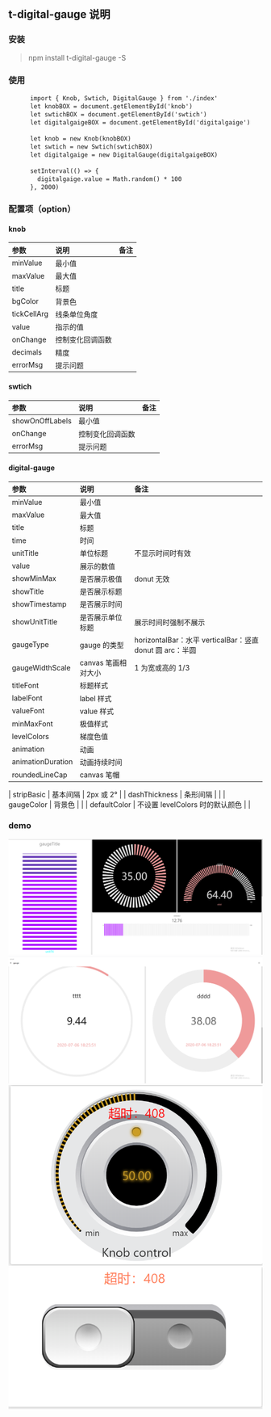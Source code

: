 ## t-digital-gauge 说明

### 安装

> npm install t-digital-gauge -S

### 使用

```
      import { Knob, Swtich, DigitalGauge } from './index'
      let knobBOX = document.getElementById('knob')
      let swtichBOX = document.getElementById('swtich')
      let digitalgaigeBOX = document.getElementById('digitalgaige')

      let knob = new Knob(knobBOX)
      let swtich = new Swtich(swtichBOX)
      let digitalgaige = new DigitalGauge(digitalgaigeBOX)

      setInterval(() => {
        digitalgaige.value = Math.random() * 100
      }, 2000)
```

### 配置项（option）

#### knob

| 参数        | 说明             | 备注 |
| :---------- | :--------------- | :--- |
| minValue    | 最小值           |      |
| maxValue    | 最大值           |      |
| title       | 标题             |      |
| bgColor     | 背景色           |      |
| tickCellArg | 线条单位角度     |      |
| value       | 指示的值         |      |
| onChange    | 控制变化回调函数 |      |
| decimals    | 精度             |      |
| errorMsg    | 提示问题         |      |

#### swtich

| 参数            | 说明             | 备注 |
| :-------------- | :--------------- | :--- |
| showOnOffLabels | 最小值           |      |
| onChange        | 控制变化回调函数 |      |
| errorMsg        | 提示问题         |      |

#### digital-gauge

| 参数              | 说明                | 备注                                                     |
| :---------------- | :------------------ | :------------------------------------------------------- |
| minValue          | 最小值              |                                                          |
| maxValue          | 最大值              |                                                          |
| title             | 标题                |                                                          |
| time              | 时间                |                                                          |
| unitTitle         | 单位标题            | 不显示时间时有效                                         |
| value             | 展示的数值          |                                                          |
| showMinMax        | 是否展示极值        | donut 无效                                               |
| showTitle         | 是否展示标题        |                                                          |
| showTimestamp     | 是否展示时间        |                                                          |
| showUnitTitle     | 是否展示单位标题    | 展示时间时强制不展示                                     |
| gaugeType         | gauge 的类型        | horizontalBar：水平 verticalBar：竖直 donut 圆 arc：半圆 |
| gaugeWidthScale   | canvas 笔画相对大小 | 1 为宽或高的 1/3                                         |
| titleFont         | 标题样式            |                                                          |
| labelFont         | label 样式          |                                                          |
| valueFont         | value 样式          |                                                          |
| minMaxFont        | 极值样式            |                                                          |
| levelColors       | 梯度色值            |                                                          |
| animation         | 动画                |                                                          |
| animationDuration | 动画持续时间        |                                                          |
| roundedLineCap    | canvas 笔帽         |                                                          |

| stripBasic | 基本间隔 | 2px 或 2° |
| dashThickness | 条形间隔 | |
| gaugeColor | 背景色 | |
| defaultColor | 不设置 levelColors 时的默认颜色 | |

### demo

![demo](https://github.com/xiaomitangtang/t-digital-gauge/blob/master/img/1.png)
![demo](https://github.com/xiaomitangtang/t-digital-gauge/blob/master/img/2.png)
![knob](https://github.com/xiaomitangtang/t-digital-gauge/blob/master/img/4.png)
![swtich](https://github.com/xiaomitangtang/t-digital-gauge/blob/master/img/3.png)
